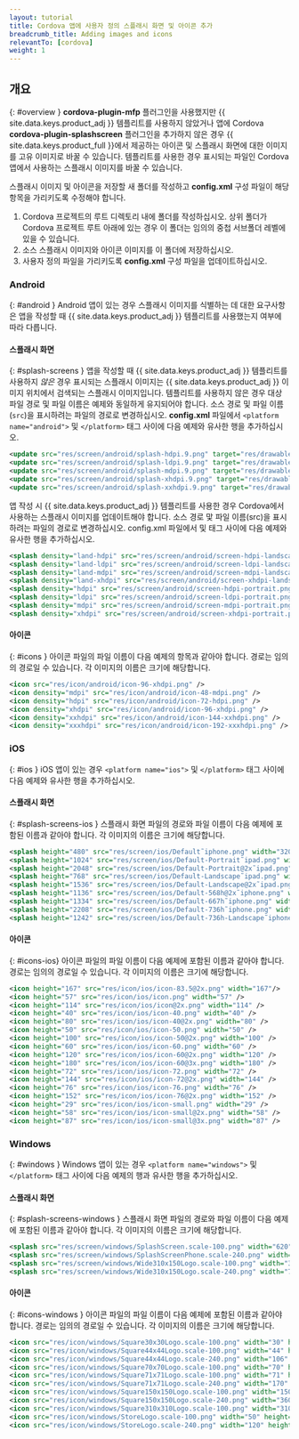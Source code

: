 ```yaml
---
layout: tutorial
title: Cordova 앱에 사용자 정의 스플래시 화면 및 아이콘 추가
breadcrumb_title: Adding images and icons
relevantTo: [cordova]
weight: 1
---
```

<!-- NLS_CHARSET=UTF-8 -->
## 개요
{: #overview }
**cordova-plugin-mfp** 플러그인을 사용했지만 {{ site.data.keys.product_adj }} 템플리트를 사용하지 않았거나 앱에 Cordova **cordova-plugin-splashscreen** 플러그인을 추가하지 않은 경우 {{ site.data.keys.product_full }}에서 제공하는 아이콘 및 스플래시 화면에 대한 이미지를 고유 이미지로 바꿀 수 있습니다. 템플리트를 사용한 경우 표시되는 파일인 Cordova 앱에서 사용하는 스플래시 이미지를 바꿀 수 있습니다.

스플래시 이미지 및 아이콘을 저장할 새 폴더를 작성하고 **config.xml** 구성 파일이 해당 항목을 가리키도록 수정해야 합니다.

1. Cordova 프로젝트의 루트 디렉토리 내에 폴더를 작성하십시오. 상위 폴더가 Cordova 프로젝트 루트 아래에 있는 경우 이 폴더는 임의의 중첩 서브폴더 레벨에 있을 수 있습니다.
2. 소스 스플래시 이미지와 아이콘 이미지를 이 폴더에 저장하십시오.
3. 사용자 정의 파일을 가리키도록 **config.xml** 구성 파일을 업데이트하십시오.

### Android
{: #android }
Android 앱이 있는 경우 스플래시 이미지를 식별하는 데 대한 요구사항은 앱을 작성할 때 {{ site.data.keys.product_adj }} 템플리트를 사용했는지 여부에 따라 다릅니다.

#### 스플래시 화면
{: #splash-screens }
앱을 작성할 때 {{ site.data.keys.product_adj }} 템플리트를 사용하지 *않은* 경우 표시되는 스플래시 이미지는 {{ site.data.keys.product_adj }} 이미지 위치에서 검색되는 스플래시 이미지입니다. 템플리트를 사용하지 않은 경우 대상 파일 경로 및 파일 이름은 예제와 동일하게 유지되어야 합니다. 소스 경로 및 파일 이름(`src`)을 표시하려는 파일의 경로로 변경하십시오. **config.xml** 파일에서 `<platform name="android">` 및 `</platform>` 태그 사이에 다음 예제와 유사한 행을 추가하십시오. 

```xml
<update src="res/screen/android/splash-hdpi.9.png" target="res/drawable-hdpi/splash.9.png" />
<update src="res/screen/android/splash-ldpi.9.png" target="res/drawable-ldpi/splash.9.png" />
<update src="res/screen/android/splash-mdpi.9.png" target="res/drawable-mdpi/splash.9.png" />
<update src="res/screen/android/splash-xhdpi.9.png" target="res/drawable-xhdpi/splash.9.png" />
<update src="res/screen/android/splash-xxhdpi.9.png" target="res/drawable-xxhdpi/splash.9.png" /> 
```

앱 작성 시 {{ site.data.keys.product_adj }} 템플리트를 사용한 경우 Cordova에서 사용하는 스플래시 이미지를 업데이트해야 합니다. 소스 경로 맟 파일 이름(src)을 표시하려는 파일의 경로로 변경하십시오. config.xml 파일에서 <platform name="android"> 및 </platform> 태그 사이에 다음 예제와 유사한 행을 추가하십시오.

```xml
<splash density="land-hdpi" src="res/screen/android/screen-hdpi-landscape.png" />
<splash density="land-ldpi" src="res/screen/android/screen-ldpi-landscape.png" />
<splash density="land-mdpi" src="res/screen/android/screen-mdpi-landscape.png" />
<splash density="land-xhdpi" src="res/screen/android/screen-xhdpi-landscape.png" />
<splash density="hdpi" src="res/screen/android/screen-hdpi-portrait.png" />
<splash density="ldpi" src="res/screen/android/screen-ldpi-portrait.png" />
<splash density="mdpi" src="res/screen/android/screen-mdpi-portrait.png" />
<splash density="xhdpi" src="res/screen/android/screen-xhdpi-portrait.png" />
```

#### 아이콘
{: #icons }
아이콘 파일의 파일 이름이 다음 예제의 항목과 같아야 합니다. 경로는 임의의 경로일 수 있습니다. 각 이미지의 이름은 크기에 해당합니다.

```xml
<icon src="res/icon/android/icon-96-xhdpi.png" />
<icon density="mdpi" src="res/icon/android/icon-48-mdpi.png" />
<icon density="hdpi" src="res/icon/android/icon-72-hdpi.png" />
<icon density="xhdpi" src="res/icon/android/icon-96-xhdpi.png" />
<icon density="xxhdpi" src="res/icon/android/icon-144-xxhdpi.png" />
<icon density="xxxhdpi" src="res/icon/android/icon-192-xxxhdpi.png" />
```

### iOS
{: #ios }
iOS 앱이 있는 경우 `<platform name="ios">` 및 `</platform>` 태그 사이에 다음 예제와 유사한 행을 추가하십시오.
    
#### 스플래시 화면
{: #splash-screens-ios }
스플래시 화면 파일의 경로와 파일 이름이 다음 예제에 포함된 이름과 같아야 합니다. 각 이미지의 이름은 크기에 해당합니다.

```xml
<splash height="480" src="res/screen/ios/Default˜iphone.png" width="320" />
<splash height="1024" src="res/screen/ios/Default-Portrait˜ipad.png" width="768" />
<splash height="2048" src="res/screen/ios/Default-Portrait@2x˜ipad.png" width="1536" />
<splash height="768" src="res/screen/ios/Default-Landscape˜ipad.png" width="1024" />
<splash height="1536" src="res/screen/ios/Default-Landscape@2x˜ipad.png" width="2048" />
<splash height="1136" src="res/screen/ios/Default-568h@2x˜iphone.png" width="640" />
<splash height="1334" src="res/screen/ios/Default-667h˜iphone.png" width="750" />
<splash height="2208" src="res/screen/ios/Default-736h˜iphone.png" width="1242" />
<splash height="1242" src="res/screen/ios/Default-736h-Landscape˜iphone.png" width="2208" />
```

#### 아이콘
{: #icons-ios}
아이콘 파일의 파일 이름이 다음 예제에 포함된 이름과 같아야 합니다. 경로는 임의의 경로일 수 있습니다. 각 이미지의 이름은 크기에 해당합니다.

```xml
<icon height="167" src="res/icon/ios/icon-83.5@2x.png" width="167"/>
<icon height="57" src="res/icon/ios/icon.png" width="57" />
<icon height="114" src="res/icon/ios/icon@2x.png" width="114" />
<icon height="40" src="res/icon/ios/icon-40.png" width="40" />
<icon height="80" src="res/icon/ios/icon-40@2x.png" width="80" />
<icon height="50" src="res/icon/ios/icon-50.png" width="50" />
<icon height="100" src="res/icon/ios/icon-50@2x.png" width="100" />
<icon height="60" src="res/icon/ios/icon-60.png" width="60" />
<icon height="120" src="res/icon/ios/icon-60@2x.png" width="120" />
<icon height="180" src="res/icon/ios/icon-60@3x.png" width="180" />
<icon height="72" src="res/icon/ios/icon-72.png" width="72" />
<icon height="144" src="res/icon/ios/icon-72@2x.png" width="144" />
<icon height="76" src="res/icon/ios/icon-76.png" width="76" />
<icon height="152" src="res/icon/ios/icon-76@2x.png" width="152" />
<icon height="29" src="res/icon/ios/icon-small.png" width="29" />
<icon height="58" src="res/icon/ios/icon-small@2x.png" width="58" />
<icon height="87" src="res/icon/ios/icon-small@3x.png" width="87" />
```

### Windows
{: #windows }
Windows 앱이 있는 경우 `<platform name="windows">` 및 `</platform>` 태그 사이에 다음 예제의 행과 유사한 행을 추가하십시오.

#### 스플래시 화면
{: #splash-screens-windows }
스플래시 화면 파일의 경로와 파일 이름이 다음 예제에 포함된 이름과 같아야 합니다. 각 이미지의 이름은 크기에 해당합니다.

```xml
<splash src="res/screen/windows/SplashScreen.scale-100.png" width="620" height="300"/>
<splash src="res/screen/windows/SplashScreenPhone.scale-240.png" width="1152" height="1920"/>
<splash src="res/screen/windows/Wide310x150Logo.scale-100.png" width="310" height="150"/>
<splash src="res/screen/windows/Wide310x150Logo.scale-240.png" width="744" height="360"/>
```

#### 아이콘
{: #icons-windows }
아이콘 파일의 파일 이름이 다음 예제에 포함된 이름과 같아야 합니다. 경로는 임의의 경로일 수 있습니다. 각 이미지의 이름은 크기에 해당합니다.

```xml
<icon src="res/icon/windows/Square30x30Logo.scale-100.png" width="30" height="30" />
<icon src="res/icon/windows/Square44x44Logo.scale-100.png" width="44" height="44" />
<icon src="res/icon/windows/Square44x44Logo.scale-240.png" width="106" height="106" />
<icon src="res/icon/windows/Square70x70Logo.scale-100.png" width="70" height="70" />
<icon src="res/icon/windows/Square71x71Logo.scale-100.png" width="71" height="71" />
<icon src="res/icon/windows/Square71x71Logo.scale-240.png" width="170" height="170" />
<icon src="res/icon/windows/Square150x150Logo.scale-100.png" width="150" height="150" />
<icon src="res/icon/windows/Square150x150Logo.scale-240.png" width="360" height="360" />
<icon src="res/icon/windows/Square310x310Logo.scale-100.png" width="310" height="310" />
<icon src="res/icon/windows/StoreLogo.scale-100.png" width="50" height="50" />
<icon src="res/icon/windows/StoreLogo.scale-240.png" width="120" height="120" />
```
